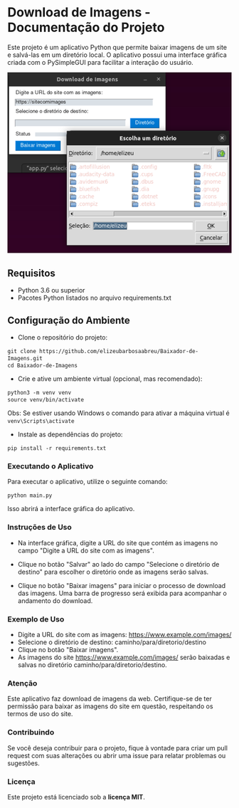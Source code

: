 # Download de Imagens - Documentação do Projeto

Este projeto é um aplicativo Python que permite baixar imagens de um site e salvá-las em um diretório local. O aplicativo possui uma interface gráfica criada com o PySimpleGUI para facilitar a interação do usuário.

![Captura de tela do App](image/screen.png)

## Requisitos
- Python 3.6 ou superior
- Pacotes Python listados no arquivo requirements.txt
## Configuração do Ambiente
- Clone o repositório do projeto:

~~~
git clone https://github.com/elizeubarbosaabreu/Baixador-de-Imagens.git
cd Baixador-de-Imagens
~~~
- Crie e ative um ambiente virtual (opcional, mas recomendado):
~~~
python3 -m venv venv
source venv/bin/activate
~~~

Obs: Se estiver usando Windows o comando para ativar a máquina virtual é ```venv\Scripts\activate```
- Instale as dependências do projeto:

~~~
pip install -r requirements.txt
~~~

### Executando o Aplicativo
Para executar o aplicativo, utilize o seguinte comando:

~~~
python main.py
~~~
Isso abrirá a interface gráfica do aplicativo.

### Instruções de Uso
- Na interface gráfica, digite a URL do site que contém as imagens no campo "Digite a URL do site com as imagens".

- Clique no botão "Salvar" ao lado do campo "Selecione o diretório de destino" para escolher o diretório onde as imagens serão salvas.

- Clique no botão "Baixar imagens" para iniciar o processo de download das imagens. Uma barra de progresso será exibida para acompanhar o andamento do download.

### Exemplo de Uso
- Digite a URL do site com as imagens: https://www.example.com/images/
- Selecione o diretório de destino: caminho/para/diretorio/destino
- Clique no botão "Baixar imagens".
- As imagens do site https://www.example.com/images/ serão baixadas e salvas no diretório caminho/para/diretorio/destino.

### Atenção
Este aplicativo faz download de imagens da web. Certifique-se de ter permissão para baixar as imagens do site em questão, respeitando os termos de uso do site.

### Contribuindo
Se você deseja contribuir para o projeto, fique à vontade para criar um pull request com suas alterações ou abrir uma issue para relatar problemas ou sugestões.

### Licença
Este projeto está licenciado sob a **licença MIT**.

